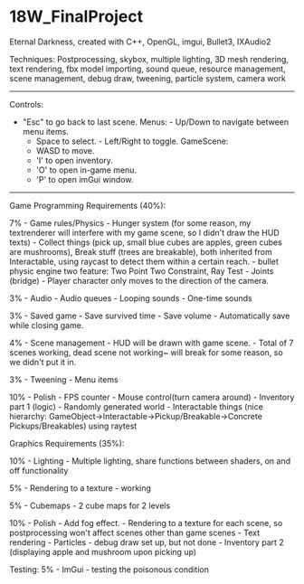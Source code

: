 # 18W_FinalProject
Eternal Darkness, created with C++, OpenGL, imgui, Bullet3, IXAudio2 

Techniques: Postprocessing, skybox, multiple lighting, 3D mesh rendering, text rendering, fbx model importing, sound queue, resource management, scene management, debug draw, tweening, particle system, camera work

*****************************
  Controls:

   - "Esc" to go back to last scene.
   Menus:
	- Up/Down to navigate between menu items.
        - Space to select.
	- Left/Right to toggle.
   GameScene:
        - WASD to move.
        - 'I' to open inventory.
        - 'O' to open in-game menu.
        - 'P' to open imGui window.
*****************************


Game Programming Requirements (40%):

 7% - Game rules/Physics
    - Hunger system (for some reason, my textrenderer will interfere with my game scene, so I didn't draw the HUD texts)
    - Collect things (pick up, small blue cubes are apples, green cubes are mushrooms), Break stuff (trees are breakable), both inherited from Interactable, using raycast to detect them within a certain reach.
    - bullet physic engine two feature: Two Point Two Constraint, Ray Test
    - Joints (bridge)
    - Player character only moves to the direction of the camera.

  
 3% - Audio
    - Audio queues
    - Looping sounds
    - One-time sounds

 3% - Saved game
    - Save survived time
    - Save volume
    - Automatically save while closing game.

 4% - Scene management
    - HUD will be drawn with game scene.
    - Total of 7 scenes working, dead scene not working~ will break for some reason, so we didn't put it in.
 
 3% - Tweening
    - Menu items

10% - Polish
    - FPS counter
    - Mouse control(turn camera around)
    - Inventory part 1 (logic)
    - Randomly generated world
    - Interactable things (nice hierarchy: GameObject->Interactable->Pickup/Breakable->Concrete Pickups/Breakables) using raytest
  
     
Graphics Requirements (35%):

10% - Lighting
    - Multiple lighting, share functions between shaders, on and off functionality 
  
 5% - Rendering to a texture
    - working
  
 5% - Cubemaps
    - 2 cube maps for 2 levels
  
10% - Polish
    - Add fog effect.
    - Rendering to a texture for each scene, so postprocessing won't affect scenes other than game scenes
    - Text rendering
    - Particles
    - debug draw set up, but not done
    - Inventory part 2 (displaying apple and mushroom upon picking up)


Testing: 5%
    - ImGui - testing the poisonous condition

